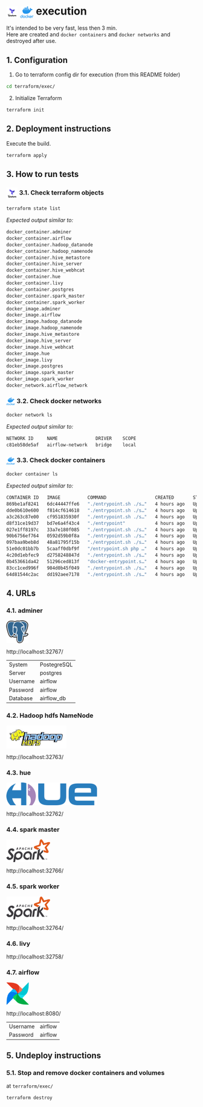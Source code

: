 # <img src="img/terraform.png" alt="Terraform" height="30" style="vertical-align: middle;"> <img src="img/docker.png" alt="docker" height="30" style="vertical-align: middle;"> execution

It's intended to be very fast, less then 3 min.   
Here are created and `docker containers` and `docker networks` and destroyed after use.  

## 1. Configuration

1. Go to terraform config dir for execution (from this README folder)
   
```bash
cd terraform/exec/
```

2. Initialize Terraform

```bash
terraform init
```

## 2. Deployment instructions

Execute the build.  

```bash
terraform apply
```

## 3. How to run tests

### <img src="img/terraform.png" alt="Terraform" height="30" style="vertical-align: middle;"> 3.1. Check terraform objects

```bash
terraform state list
```

*Expected output similar to:*

```bash
docker_container.adminer
docker_container.airflow
docker_container.hadoop_datanode
docker_container.hadoop_namenode
docker_container.hive_metastore
docker_container.hive_server
docker_container.hive_webhcat
docker_container.hue
docker_container.livy
docker_container.postgres
docker_container.spark_master
docker_container.spark_worker
docker_image.adminer
docker_image.airflow
docker_image.hadoop_datanode
docker_image.hadoop_namenode
docker_image.hive_metastore
docker_image.hive_server
docker_image.hive_webhcat
docker_image.hue
docker_image.livy
docker_image.postgres
docker_image.spark_master
docker_image.spark_worker
docker_network.airflow_network
```

### <img src="img/docker.png" alt="docker" height="20" style="vertical-align: middle;"> 3.2. Check docker networks

```bash
docker network ls
```

*Expected output similar to:*

```bash
NETWORK ID     NAME              DRIVER    SCOPE
c81eb58de5af   airflow-network   bridge    local
```

### <img src="img/docker.png" alt="docker" height="20" style="vertical-align: middle;"> 3.3. Check docker containers

```bash
docker container ls
```

*Expected output similar to:*

```bash
CONTAINER ID   IMAGE          COMMAND                  CREATED       STATUS                 PORTS                                                                         NAMES
869be1af8241   6dc44447ffe6   "./entrypoint.sh ./s…"   4 hours ago   Up 4 hours (healthy)   0.0.0.0:32762->8888/tcp                                                       hue
dde0b610e600   f814cf614618   "./entrypoint.sh ./s…"   4 hours ago   Up 4 hours (healthy)   10000-10002/tcp, 50111/tcp                                                    hive-webhcat
a3c263c87e00   cf951835930f   "./entrypoint.sh ./s…"   4 hours ago   Up 4 hours (healthy)   10001/tcp, 0.0.0.0:32760->10000/tcp, 0.0.0.0:32759->10002/tcp                 hive-server
d8f31ce19d37   bd7e6a4f43c4   "./entrypoint"           4 hours ago   Up 4 hours (healthy)   0.0.0.0:32758->8998/tcp                                                       livy
027e1ff8197c   33a7e180f085   "./entrypoint.sh ./s…"   4 hours ago   Up 4 hours (healthy)   10000-10002/tcp, 0.0.0.0:32761->9083/tcp                                      hive-metastore
90b6756ef764   0592d59b0f8a   "./entrypoint.sh ./s…"   4 hours ago   Up 4 hours (healthy)   10000-10002/tcp, 0.0.0.0:32764->8081/tcp                                      spark-worker
097baa9beb8d   48a81795f15b   "./entrypoint.sh ./s…"   4 hours ago   Up 4 hours (healthy)   9864/tcp                                                                      datanode
51e0dc01bb7b   5caaff0dbf9f   "/entrypoint.sh php …"   4 hours ago   Up 4 hours (healthy)   0.0.0.0:32767->9000/tcp                                                       adminer
4c20d1ebfec9   d2758248847d   "./entrypoint.sh ./s…"   4 hours ago   Up 4 hours (healthy)   6066/tcp, 10000-10002/tcp, 0.0.0.0:32765->7077/tcp, 0.0.0.0:32766->8082/tcp   spark-master
0b453661da42   51296ced813f   "docker-entrypoint.s…"   4 hours ago   Up 4 hours (healthy)   0.0.0.0:32769->5432/tcp                                                       postgres
83cc1ced996f   984d0b45f049   "./entrypoint.sh ./s…"   4 hours ago   Up 4 hours (healthy)   0.0.0.0:8080->8080/tcp, 10000-10002/tcp                                       airflow
64d81544c2ac   dd192aee7178   "./entrypoint.sh ./s…"   4 hours ago   Up 4 hours (healthy)   0.0.0.0:32763->9870/tcp                                                       namenode
```

## 4. URLs

### 4.1. adminer

[<img src="img/postgresql.png" alt="PostgreSQL" height="60" style="vertical-align: middle;">](http://localhost:32767/)

http://localhost:32767/

|          |             |
|----------|-------------|
| System   | PostegreSQL |
| Server   | postgres    |
| Username | airflow     |
| Password | airflow     |
| Database | airflow_db  |

### 4.2. Hadoop hdfs NameNode

[<img src="img/hdfs.png" alt="hdfs" height="60" style="vertical-align: middle;">](http://localhost:32763/)

http://localhost:32763/

### 4.3. hue

[<img src="img/hue.png" alt="hue" height="60" style="vertical-align: middle;">](http://localhost:32762/)  

http://localhost:32762/

### 4.4. spark master

[<img src="img/spark.svg" alt="Apache Spark" height="60" style="vertical-align: middle;">](http://localhost:32766/)

http://localhost:32766/

### 4.5. spark worker

[<img src="img/spark.svg" alt="Apache Spark" height="60" style="vertical-align: middle;">](http://localhost:32764/)

http://localhost:32764/

### 4.6. livy

http://localhost:32758/

### 4.7. airflow

[<img src="img/airflow.png" alt="Apache Airflow" height="60" style="vertical-align: middle;">](http://localhost:8080/)

http://localhost:8080/

|          |         |
|----------|---------|
| Username | airflow |
| Password | airflow |


## 5. Undeploy instructions

### 5.1. Stop and remove docker containers and volumes

at `terraform/exec/`  

```bash
terraform destroy
```
